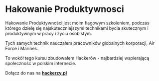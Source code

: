 # Hakowanie Produktywnosci

Hakowanie Produktywności jest moim flagowym szkoleniem, podczas którego dzielę się najskuteczniejszymi technikami bycia skutecznym i produktywnym w pracy i życiu osobistym. 

Tych samych technik nauczałem pracowników globalnych korporacji, Air Force i Marines. 

To wokół tego kursu zbudowałem Hackerów - najbardziej wspierającą społeczność w polskim internecie. 

Dołącz do nas na **[hackerzy.pl](https://hackerzy.pl)**

